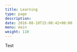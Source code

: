 ```yaml
---
title: Learning
type: page
description:
date: 2016-08-10T15:08:42+00:00
menu: main
weight: 110
---
```


Test
